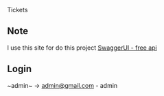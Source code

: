 Tickets

## Note

I use this site for do this project [SwaggerUI - free api](https://freeapi.miniprojectideas.com)


## Login
~admin~ -> admin@gmail.com - admin
